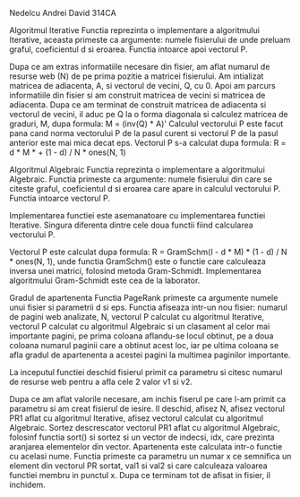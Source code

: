 Nedelcu Andrei David
314CA

Algoritmul Iterative
Functia reprezinta o implementare a algoritmului Iterative, aceasta primeste
 ca argumente: numele fisierului de unde preluam graful, coeficientul d si
eroarea. Functia intoarce apoi vectorul P.

Dupa ce am extras informatiile necesare  din fisier, am aflat numarul de resurse web (N)
de pe prima pozitie a matricei fisierului. Am intializat matricea de adiacenta, A, si
vectorul de vecini, Q, cu 0. Apoi am parcurs informatiile din fisier
 si am construit matricea de vecini si matricea de adiacenta.
Dupa ce am terminat de construit matricea de adiacenta si vectorul de vecini,
 il aduc pe Q la o forma diagonala si calculez matricea de graduri, M, dupa
 formula: M = (inv(Q) * A)'
Calculul vectorului P este facut pana cand norma vectorului P de la pasul
 curent si vectorul P de la pasul anterior este mai mica decat eps. Vectorul
 P s-a calculat dupa formula: R = d * M * + (1 - d) / N * ones(N, 1)

Algoritmul Algebraic
Functia reprezinta o implementare a algoritmului Algebraic. Functia primeste ca
argumente: numele fisierului din care se citeste graful, coeficientul d si 
eroarea care apare in calculul vectorului P. Functia intoarce vectorul P.

Implementarea functiei este asemanatoare cu implementarea functiei Iterative. 
Singura diferenta dintre cele doua functii fiind calcularea vectorului P.

Vectorul P este calculat dupa formula: R = GramSchm(I - d * M) * (1 - d) / N * ones(N, 1),
 unde functia GramSchm() este o functie care calculeaza inversa unei matrici,
 folosind metoda Gram-Schmidt. Implementarea algoritmului Gram-Schmidt este 
cea de la laborator.

Gradul de apartenenta
Functia PageRank primeste ca argumente numele unui fisier si parametrii d si
 eps. Functia afiseaza intr-un nou fisier: numarul de pagini web analizate, N,
 vectorul P calculat cu algoritmul Iterative, vectorul P calculat cu 
algoritmul Algebraic si un clasament al celor mai importante pagini, pe prima
 coloana aflandu-se locul obtinut, pe a doua coloana numarul paginii care a 
obtinut acest loc, iar pe ultima coloana se afla gradul de apartenenta a acestei
 pagini la multimea paginilor importante.

La inceputul functiei deschid fisierul primit ca parametru si citesc numarul de 
resurse web pentru a afla cele 2 valor v1 si v2.

Dupa ce am aflat valorile necesare, am inchis fiserul pe care l-am primit ca 
parametru si am creat fisierul de iesire. Il deschid, afisez N, afisez vectorul 
PR1 aflat cu algoritmul Iterative, afisez vectorul calculat cu algoritmul Algebraic.
 Sortez descrescator vectorul PR1 aflat cu algoritmul Algebraic, folosinf functia sort()
 si sortez si un vector de indecsi, idx, care prezinta aranjarea elementelor din vector.
 Apartenenta este calculata intr-o functie cu acelasi nume. Functia primeste ca parametru 
un numar x ce semnifica un element din vectorul PR sortat, val1 si val2 si care calculeaza 
valoarea functiei membru in punctul x. Dupa ce terminam tot de afisat in fisier, il inchidem.